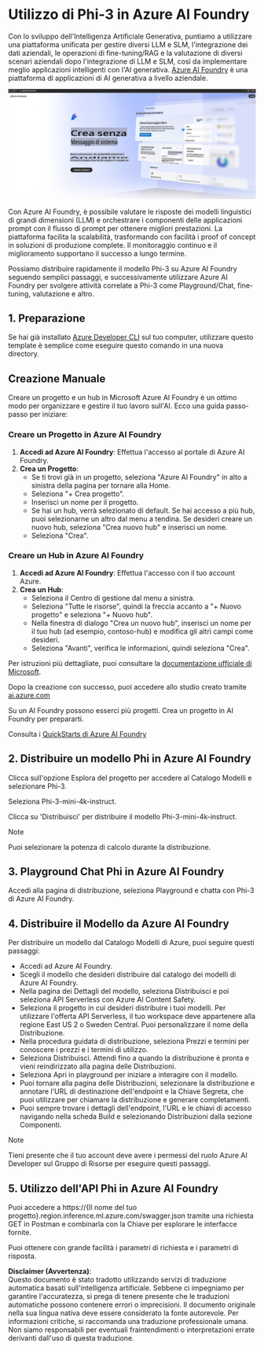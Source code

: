 # **Utilizzo di Phi-3 in Azure AI Foundry**

Con lo sviluppo dell'Intelligenza Artificiale Generativa, puntiamo a utilizzare una piattaforma unificata per gestire diversi LLM e SLM, l'integrazione dei dati aziendali, le operazioni di fine-tuning/RAG e la valutazione di diversi scenari aziendali dopo l'integrazione di LLM e SLM, così da implementare meglio applicazioni intelligenti con l'AI generativa. [Azure AI Foundry](https://ai.azure.com) è una piattaforma di applicazioni di AI generativa a livello aziendale.

![aistudo](../../../../translated_images/aifoundry_home.ffa4fe13d11f26171097f8666a1db96ac0979ffa1adde80374c60d1136c7e1de.it.png)

Con Azure AI Foundry, è possibile valutare le risposte dei modelli linguistici di grandi dimensioni (LLM) e orchestrare i componenti delle applicazioni prompt con il flusso di prompt per ottenere migliori prestazioni. La piattaforma facilita la scalabilità, trasformando con facilità i proof of concept in soluzioni di produzione complete. Il monitoraggio continuo e il miglioramento supportano il successo a lungo termine.

Possiamo distribuire rapidamente il modello Phi-3 su Azure AI Foundry seguendo semplici passaggi, e successivamente utilizzare Azure AI Foundry per svolgere attività correlate a Phi-3 come Playground/Chat, fine-tuning, valutazione e altro.

## **1. Preparazione**

Se hai già installato [Azure Developer CLI](https://learn.microsoft.com/azure/developer/azure-developer-cli/overview?WT.mc_id=aiml-138114-kinfeylo) sul tuo computer, utilizzare questo template è semplice come eseguire questo comando in una nuova directory.

## Creazione Manuale

Creare un progetto e un hub in Microsoft Azure AI Foundry è un ottimo modo per organizzare e gestire il tuo lavoro sull'AI. Ecco una guida passo-passo per iniziare:

### Creare un Progetto in Azure AI Foundry

1. **Accedi ad Azure AI Foundry**: Effettua l'accesso al portale di Azure AI Foundry.
2. **Crea un Progetto**:
   - Se ti trovi già in un progetto, seleziona "Azure AI Foundry" in alto a sinistra della pagina per tornare alla Home.
   - Seleziona "+ Crea progetto".
   - Inserisci un nome per il progetto.
   - Se hai un hub, verrà selezionato di default. Se hai accesso a più hub, puoi selezionarne un altro dal menu a tendina. Se desideri creare un nuovo hub, seleziona "Crea nuovo hub" e inserisci un nome.
   - Seleziona "Crea".

### Creare un Hub in Azure AI Foundry

1. **Accedi ad Azure AI Foundry**: Effettua l'accesso con il tuo account Azure.
2. **Crea un Hub**:
   - Seleziona il Centro di gestione dal menu a sinistra.
   - Seleziona "Tutte le risorse", quindi la freccia accanto a "+ Nuovo progetto" e seleziona "+ Nuovo hub".
   - Nella finestra di dialogo "Crea un nuovo hub", inserisci un nome per il tuo hub (ad esempio, contoso-hub) e modifica gli altri campi come desideri.
   - Seleziona "Avanti", verifica le informazioni, quindi seleziona "Crea".

Per istruzioni più dettagliate, puoi consultare la [documentazione ufficiale di Microsoft](https://learn.microsoft.com/azure/ai-studio/how-to/create-projects).

Dopo la creazione con successo, puoi accedere allo studio creato tramite [ai.azure.com](https://ai.azure.com/)

Su un AI Foundry possono esserci più progetti. Crea un progetto in AI Foundry per prepararti.

Consulta i [QuickStarts di Azure AI Foundry](https://learn.microsoft.com/azure/ai-studio/quickstarts/get-started-code)

## **2. Distribuire un modello Phi in Azure AI Foundry**

Clicca sull'opzione Esplora del progetto per accedere al Catalogo Modelli e selezionare Phi-3.

Seleziona Phi-3-mini-4k-instruct.

Clicca su 'Distribuisci' per distribuire il modello Phi-3-mini-4k-instruct.

> [!NOTE]
>
> Puoi selezionare la potenza di calcolo durante la distribuzione.

## **3. Playground Chat Phi in Azure AI Foundry**

Accedi alla pagina di distribuzione, seleziona Playground e chatta con Phi-3 di Azure AI Foundry.

## **4. Distribuire il Modello da Azure AI Foundry**

Per distribuire un modello dal Catalogo Modelli di Azure, puoi seguire questi passaggi:

- Accedi ad Azure AI Foundry.
- Scegli il modello che desideri distribuire dal catalogo dei modelli di Azure AI Foundry.
- Nella pagina dei Dettagli del modello, seleziona Distribuisci e poi seleziona API Serverless con Azure AI Content Safety.
- Seleziona il progetto in cui desideri distribuire i tuoi modelli. Per utilizzare l'offerta API Serverless, il tuo workspace deve appartenere alla regione East US 2 o Sweden Central. Puoi personalizzare il nome della Distribuzione.
- Nella procedura guidata di distribuzione, seleziona Prezzi e termini per conoscere i prezzi e i termini di utilizzo.
- Seleziona Distribuisci. Attendi fino a quando la distribuzione è pronta e vieni reindirizzato alla pagina delle Distribuzioni.
- Seleziona Apri in playground per iniziare a interagire con il modello.
- Puoi tornare alla pagina delle Distribuzioni, selezionare la distribuzione e annotare l'URL di destinazione dell'endpoint e la Chiave Segreta, che puoi utilizzare per chiamare la distribuzione e generare completamenti.
- Puoi sempre trovare i dettagli dell'endpoint, l'URL e le chiavi di accesso navigando nella scheda Build e selezionando Distribuzioni dalla sezione Componenti.

> [!NOTE]
> Tieni presente che il tuo account deve avere i permessi del ruolo Azure AI Developer sul Gruppo di Risorse per eseguire questi passaggi.

## **5. Utilizzo dell'API Phi in Azure AI Foundry**

Puoi accedere a https://{Il nome del tuo progetto}.region.inference.ml.azure.com/swagger.json tramite una richiesta GET in Postman e combinarla con la Chiave per esplorare le interfacce fornite.

Puoi ottenere con grande facilità i parametri di richiesta e i parametri di risposta.

**Disclaimer (Avvertenza)**:  
Questo documento è stato tradotto utilizzando servizi di traduzione automatica basati sull'intelligenza artificiale. Sebbene ci impegniamo per garantire l'accuratezza, si prega di tenere presente che le traduzioni automatiche possono contenere errori o imprecisioni. Il documento originale nella sua lingua nativa deve essere considerato la fonte autorevole. Per informazioni critiche, si raccomanda una traduzione professionale umana. Non siamo responsabili per eventuali fraintendimenti o interpretazioni errate derivanti dall'uso di questa traduzione.
